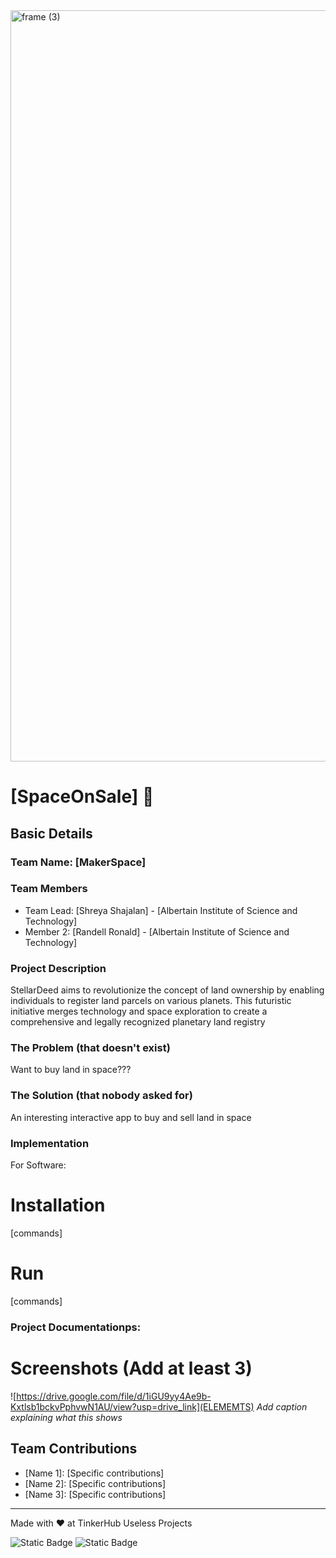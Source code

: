 <img width="3188" height="1202" alt="frame (3)" src="https://github.com/user-attachments/assets/517ad8e9-ad22-457d-9538-a9e62d137cd7" />


# [SpaceOnSale] 🎯


## Basic Details
### Team Name: [MakerSpace]


### Team Members
- Team Lead: [Shreya Shajalan] - [Albertain Institute of Science and Technology]
- Member 2: [Randell Ronald] - [Albertain Institute of Science and Technology]

### Project Description
StellarDeed aims to revolutionize the concept of land ownership by enabling individuals to register land parcels on various planets. This futuristic initiative merges technology and space exploration to create a comprehensive and legally recognized planetary land registry

### The Problem (that doesn't exist)
Want to buy land in space???

### The Solution (that nobody asked for)
An interesting interactive app to buy and sell land in space



### Implementation
For Software:
# Installation
[commands]

# Run
[commands]

### Project Documentationps:

# Screenshots (Add at least 3)
![https://drive.google.com/file/d/1iGU9yy4Ae9b-Kxtlsb1bckvPphvwN1AU/view?usp=drive_link](ELEMEMTS)
*Add caption explaining what this shows*


## Team Contributions
- [Name 1]: [Specific contributions]
- [Name 2]: [Specific contributions]
- [Name 3]: [Specific contributions]

---
Made with ❤️ at TinkerHub Useless Projects 

![Static Badge](https://img.shields.io/badge/TinkerHub-24?color=%23000000&link=https%3A%2F%2Fwww.tinkerhub.org%2F)
![Static Badge](https://img.shields.io/badge/UselessProjects--25-25?link=https%3A%2F%2Fwww.tinkerhub.org%2Fevents%2FQ2Q1TQKX6Q%2FUseless%2520Projects)


